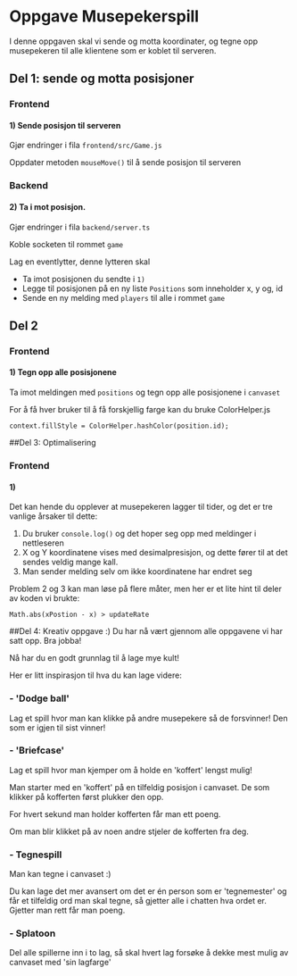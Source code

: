 # Oppgave Musepekerspill
I denne oppgaven skal vi sende og motta koordinater, 
og tegne opp musepekeren til alle klientene som er koblet til serveren.

## Del 1: sende og motta posisjoner
### Frontend
#### 1) Sende posisjon til serveren

Gjør endringer i fila `frontend/src/Game.js`

Oppdater metoden `mouseMove()` til å sende posisjon til serveren


### Backend
#### 2) Ta i mot posisjon.

Gjør endringer i fila `backend/server.ts`

Koble socketen til rommet `game`

Lag en eventlytter, denne lytteren skal
- Ta imot posisjonen du sendte i `1)` 
- Legge til posisjonen på en ny liste `Positions` som inneholder x, y og, id 
- Sende en ny melding med `players` til alle i rommet `game`

## Del 2
### Frontend
#### 1) Tegn opp alle posisjonene

Ta imot meldingen med `positions` og tegn opp alle posisjonene i `canvaset`

For å få hver bruker til å få forskjellig farge kan du bruke ColorHelper.js
```
context.fillStyle = ColorHelper.hashColor(position.id);
```

##Del 3: Optimalisering
### Frontend
#### 1)
Det kan hende du opplever at musepekeren lagger til tider,
og det er tre vanlige årsaker til dette:
1. Du bruker `console.log()` og det hoper seg opp med meldinger i nettleseren
2. X og Y koordinatene vises med desimalpresisjon, og dette fører til at 
det sendes veldig mange kall.
3. Man sender melding selv om ikke koordinatene har endret seg

Problem 2 og 3 kan man løse på flere måter, men her er et lite hint til deler av koden vi brukte:
```
Math.abs(xPostion - x) > updateRate
```

##Del 4: Kreativ oppgave :)
Du har nå vært gjennom alle oppgavene vi har satt opp. Bra jobba!

Nå har du en godt grunnlag til å lage mye kult!

Her er litt inspirasjon til hva du kan lage videre:

### - 'Dodge ball'
Lag et spill hvor man kan klikke på andre musepekere så de forsvinner! Den som er igjen til sist vinner!

### - 'Briefcase' 

Lag et spill hvor man kjemper om å holde en 'koffert' lengst mulig!

Man starter med en 'koffert' på en tilfeldig posisjon i canvaset. 
De som klikker på kofferten først plukker den opp.

For hvert sekund man holder kofferten får man ett poeng.


Om man blir klikket på av noen andre stjeler de kofferten fra deg.

### - Tegnespill
Man kan tegne i canvaset :)

Du kan lage det mer avansert om det er én person som er
 'tegnemester' og får et tilfeldig ord man skal tegne, 
 så gjetter alle i chatten hva ordet er. Gjetter man rett får man poeng.

### - Splatoon
Del alle spillerne inn i to lag, så skal hvert lag forsøke å dekke mest 
mulig av canvaset med 'sin lagfarge'
